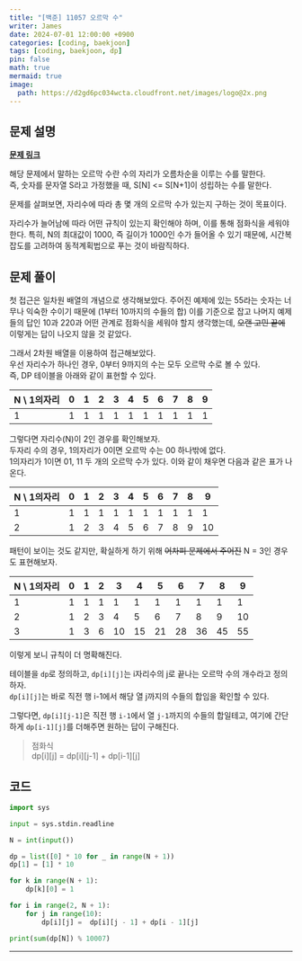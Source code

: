 ```yaml
---
title: "[백준] 11057 오르막 수"
writer: James
date: 2024-07-01 12:00:00 +0900
categories: [coding, baekjoon]
tags: [coding, baekjoon, dp]
pin: false
math: true
mermaid: true
image:
  path: https://d2gd6pc034wcta.cloudfront.net/images/logo@2x.png
---
```


## 문제 설명

<b>[문제 링크](https://www.acmicpc.net/problem/11057)</b>  

해당 문제에서 말하는 오르막 수란 수의 자리가 오름차순을 이루는 수를 말한다.  
즉, 숫자를 문자열 S라고 가정했을 때, S[N] <= S[N+1]이 성립하는 수를 말한다. 

문제를 살펴보면, 자리수에 따라 총 몇 개의 오르막 수가 있는지 구하는 것이 목표이다.  

자리수가 늘어남에 따라 어떤 규칙이 있는지 확인해야 하며, 이를 통해 점화식을 세워야 한다. 
특히, N의 최대값이 1000, 즉 길이가 1000인 수가 들어올 수 있기 때문에, 시간복잡도를 고려하여 동적계획법으로 푸는 것이 바람직하다.   

## 문제 풀이  

첫 접근은 일차원 배열의 개념으로 생각해보았다. 주어진 예제에 있는 55라는 숫자는 너무나 익숙한 수이기 때문에 (1부터 10까지의 수들의 합) 이를 기준으로 잡고 나머지 예제들의 답인 10과 220과 어떤 관계로 점화식을 세워야 할지 생각했는데, ~~오랜 고민 끝에~~ 이렇게는 답이 나오지 않을 것 같았다.  

그래서 2차원 배열을 이용하여 접근해보았다.  
우선 자리수가 하나인 경우, 0부터 9까지의 수는 모두 오르막 수로 볼 수 있다.  
즉, DP 테이블을 아래와 같이 표현할 수 있다.  



| N \ 1의자리 | 0 | 1 | 2 | 3 | 4 | 5 | 6 | 7 | 8 | 9 |  
|---|---|---|---|---|---|---|---|---|---|---|
| 1 | 1 | 1 | 1 | 1 | 1 | 1 | 1 | 1 | 1 | 1 |  

그렇다면 자리수(N)이 2인 경우를 확인해보자.  
두자리 수의 경우, 1의자리가 0이면 오르막 수는 00 하나밖에 없다.  
1의자리가 1이면 01, 11 두 개의 오르막 수가 있다. 이와 같이 채우면 다음과 같은 표가 나온다.  

| N \ 1의자리 | 0 | 1 | 2 | 3 | 4 | 5 | 6 | 7 | 8 | 9 |
|---|---|---|---|---|---|---|---|---|---|---|
| 1 | 1 | 1 | 1 | 1 | 1 | 1 | 1 | 1 | 1 | 1 |  
| 2 | 1 | 2 | 3 | 4 | 5 | 6 | 7 | 8 | 9 | 10 |

패턴이 보이는 것도 같지만, 확실하게 하기 위해 ~~어차피 문제에서 주어진~~ N = 3인 경우도 표현해보자.  

| N \ 1의자리 | 0 | 1 | 2 | 3 | 4 | 5 | 6 | 7 | 8 | 9 |
|---|---|---|---|---|---|---|---|---|---|---|
| 1 | 1 | 1 | 1 | 1 | 1 | 1 | 1 | 1 | 1 | 1 |
| 2 | 1 | 2 | 3 | 4 | 5 | 6 | 7 | 8 | 9 | 10 |
| 3 | 1 | 3 | 6 | 10 | 15 | 21 | 28 | 36 | 45 | 55 |

이렇게 보니 규칙이 더 명확해진다.  

테이블을 `dp`로 정의하고, `dp[i][j]`는 i자리수의 j로 끝나는 오르막 수의 개수라고 정의하자.  
`dp[i][j]`는 바로 직전 행 i-1에서 해당 열 j까지의 수들의 합임을 확인할 수 있다.     

그렇다면, `dp[i][j-1]`은 직전 행 `i-1`에서 열 `j-1`까지의 수들의 합일테고, 여기에 간단하게 `dp[i-1][j]`를 더해주면 원하는 답이 구해진다.  

> 점화식  
> dp[i][j] = dp[i][j-1] + dp[i-1][j]  

## 코드

```python
import sys

input = sys.stdin.readline

N = int(input())

dp = list([0] * 10 for _ in range(N + 1))
dp[1] = [1] * 10

for k in range(N + 1):
    dp[k][0] = 1

for i in range(2, N + 1):
    for j in range(10):
        dp[i][j] =  dp[i][j - 1] + dp[i - 1][j]

print(sum(dp[N]) % 10007)
```
<hr>